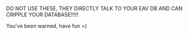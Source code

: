 DO NOT USE THESE, THEY DIRECTLY TALK TO YOUR EAV DB AND CAN CRIPPLE YOUR DATABASE!!!!!

You've been warned, have fun =)